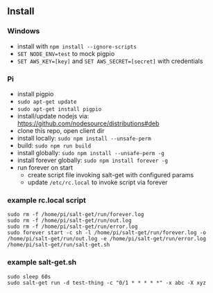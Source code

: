 ## Install

### Windows
* install with `npm install --ignore-scripts`
* `SET NODE_ENV=test` to mock pigpio
* `SET AWS_KEY=[key]` and `SET AWS_SECRET=[secret]` with credentials

### Pi

* install pigpio
*  `sudo apt-get update`
  * `sudo apt-get install pigpio`
* install/update nodejs via: https://github.com/nodesource/distributions#deb
* clone this repo, open client dir
* install locally: `sudo npm install --unsafe-perm`
* build: `sudo npm run build`
* install globally: `sudo npm install --unsafe-perm -g`
* install forever globally: `sudo npm install forever -g`
* run forever on start
  * create script file invoking salt-get with configured params
  * update `/etc/rc.local` to invoke script via forever

### example rc.local script
```
sudo rm -f /home/pi/salt-get/run/forever.log
sudo rm -f /home/pi/salt-get/run/out.log
sudo rm -f /home/pi/salt-get/run/error.log
sudo forever start -c sh -l /home/pi/salt-get/run/forever.log -o /home/pi/salt-get/run/out.log -e /home/pi/salt-get/run/error.log /home/pi/salt-get/run/salt-get.sh

```

### example salt-get.sh
```
sudo sleep 60s
sudo salt-get run -d test-thing -c "0/1 * * * * *" -x abc -X xyz
```
